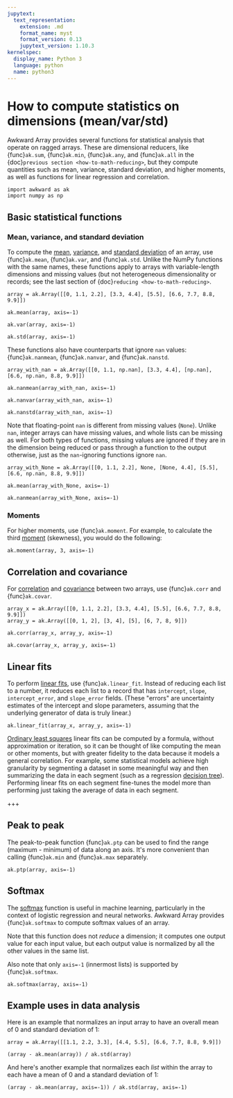```yaml
---
jupytext:
  text_representation:
    extension: .md
    format_name: myst
    format_version: 0.13
    jupytext_version: 1.10.3
kernelspec:
  display_name: Python 3
  language: python
  name: python3
---
```


How to compute statistics on dimensions (mean/var/std)
======================================================

Awkward Array provides several functions for statistical analysis that operate on ragged arrays. These are dimensional reducers, like {func}`ak.sum`, {func}`ak.min`, {func}`ak.any`, and {func}`ak.all` in the {doc}`previous section <how-to-math-reducing>`, but they compute quantities such as mean, variance, standard deviation, and higher moments, as well as functions for linear regression and correlation.

```{code-cell}
import awkward as ak
import numpy as np
```

## Basic statistical functions

### Mean, variance, and standard deviation

To compute the [mean](https://en.wikipedia.org/wiki/Mean), [variance](https://en.wikipedia.org/wiki/Variance), and [standard deviation](https://en.wikipedia.org/wiki/Standard_deviation) of an array, use {func}`ak.mean`, {func}`ak.var`, and {func}`ak.std`. Unlike the NumPy functions with the same names, these functions apply to arrays with variable-length dimensions and missing values (but not heterogeneous dimensionality or records; see the last section of {doc}`reducing <how-to-math-reducing>`.

```{code-cell}
array = ak.Array([[0, 1.1, 2.2], [3.3, 4.4], [5.5], [6.6, 7.7, 8.8, 9.9]])
```

```{code-cell}
ak.mean(array, axis=-1)
```

```{code-cell}
ak.var(array, axis=-1)
```

```{code-cell}
ak.std(array, axis=-1)
```

These functions also have counterparts that ignore `nan` values: {func}`ak.nanmean`, {func}`ak.nanvar`, and {func}`ak.nanstd`.

```{code-cell}
array_with_nan = ak.Array([[0, 1.1, np.nan], [3.3, 4.4], [np.nan], [6.6, np.nan, 8.8, 9.9]])
```

```{code-cell}
ak.nanmean(array_with_nan, axis=-1)
```

```{code-cell}
ak.nanvar(array_with_nan, axis=-1)
```

```{code-cell}
ak.nanstd(array_with_nan, axis=-1)
```

Note that floating-point `nan` is different from missing values (`None`). Unlike `nan`, integer arrays can have missing values, and whole lists can be missing as well. For both types of functions, missing values are ignored if they are in the dimension being reduced or pass through a function to the output otherwise, just as the `nan`-ignoring functions ignore `nan`.

```{code-cell}
array_with_None = ak.Array([[0, 1.1, 2.2], None, [None, 4.4], [5.5], [6.6, np.nan, 8.8, 9.9]])
```

```{code-cell}
ak.mean(array_with_None, axis=-1)
```

```{code-cell}
ak.nanmean(array_with_None, axis=-1)
```

### Moments

For higher moments, use {func}`ak.moment`. For example, to calculate the third [moment](https://en.wikipedia.org/wiki/Moment_(mathematics)) (skewness), you would do the following:

```{code-cell}
ak.moment(array, 3, axis=-1)
```

## Correlation and covariance

For [correlation](https://en.wikipedia.org/wiki/Correlation) and [covariance](https://en.wikipedia.org/wiki/Covariance) between two arrays, use {func}`ak.corr` and {func}`ak.covar`.

```{code-cell}
array_x = ak.Array([[0, 1.1, 2.2], [3.3, 4.4], [5.5], [6.6, 7.7, 8.8, 9.9]])
array_y = ak.Array([[0, 1, 2], [3, 4], [5], [6, 7, 8, 9]])
```

```{code-cell}
ak.corr(array_x, array_y, axis=-1)
```

```{code-cell}
ak.covar(array_x, array_y, axis=-1)
```

## Linear fits

To perform [linear fits](https://en.wikipedia.org/wiki/Linear_regression), use {func}`ak.linear_fit`. Instead of reducing each list to a number, it reduces each list to a record that has `intercept`, `slope`, `intercept_error`, and `slope_error` fields. (These "errors" are uncertainty estimates of the intercept and slope parameters, assuming that the underlying generator of data is truly linear.)

```{code-cell}
ak.linear_fit(array_x, array_y, axis=-1)
```

[Ordinary least squares](https://en.wikipedia.org/wiki/Ordinary_least_squares) linear fits can be computed by a formula, without approximation or iteration, so it can be thought of like computing the mean or other moments, but with greater fidelity to the data because it models a general correlation. For example, some statistical models achieve high granularity by segmenting a dataset in some meaningful way and then summarizing the data in each segment (such as a regression [decision tree](https://en.wikipedia.org/wiki/Decision_tree)). Performing linear fits on each segment fine-tunes the model more than performing just taking the average of data in each segment.

+++

## Peak to peak

The peak-to-peak function {func}`ak.ptp` can be used to find the range (maximum - minimum) of data along an axis. It's more convenient than calling {func}`ak.min` and {func}`ak.max` separately.

```{code-cell}
ak.ptp(array, axis=-1)
```

## Softmax

The [softmax](https://en.wikipedia.org/wiki/Softmax_function) function is useful in machine learning, particularly in the context of logistic regression and neural networks. Awkward Array provides {func}`ak.softmax` to compute softmax values of an array.

Note that this function does not _reduce_ a dimension; it computes one output value for each input value, but each output value is normalized by all the other values in the same list.

Also note that only `axis=-1` (innermost lists) is supported by {func}`ak.softmax`.

```{code-cell}
ak.softmax(array, axis=-1)
```

## Example uses in data analysis

Here is an example that normalizes an input array to have an overall mean of 0 and standard deviation of 1:

```{code-cell}
array = ak.Array([[1.1, 2.2, 3.3], [4.4, 5.5], [6.6, 7.7, 8.8, 9.9]])
```

```{code-cell}
(array - ak.mean(array)) / ak.std(array)
```

And here's another example that normalizes each _list_ within the array to each have a mean of 0 and a standard deviation of 1:

```{code-cell}
(array - ak.mean(array, axis=-1)) / ak.std(array, axis=-1)
```
